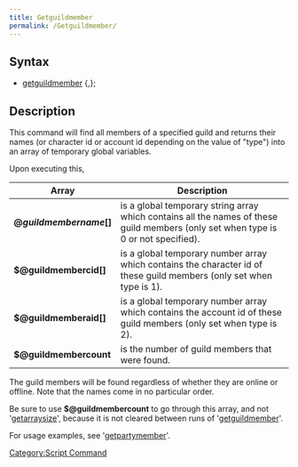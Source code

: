 ```yaml
---
title: Getguildmember
permalink: /Getguildmember/
---
```


Syntax
------

-   [getguildmember](/getguildmember "wikilink") <guild id>{,<type>};

Description
-----------

This command will find all members of a specified guild and returns their names (or character id or account id depending on the value of "type") into an array of temporary global variables.

Upon executing this,

| Array                      | Description                                                                                                                        |
|----------------------------|------------------------------------------------------------------------------------------------------------------------------------|
| **$@guildmembername$\[\]** | is a global temporary string array which contains all the names of these guild members (only set when type is 0 or not specified). |
| **$@guildmembercid\[\]**   | is a global temporary number array which contains the character id of these guild members (only set when type is 1).               |
| **$@guildmemberaid\[\]**   | is a global temporary number array which contains the account id of these guild members (only set when type is 2).                 |
| **$@guildmembercount**     | is the number of guild members that were found.                                                                                    |

The guild members will be found regardless of whether they are online or offline. Note that the names come in no particular order.

Be sure to use **$@guildmembercount** to go through this array, and not '[getarraysize](/getarraysize "wikilink")', because it is not cleared between runs of '[getguildmember](/getguildmember "wikilink")'.

For usage examples, see '[getpartymember](/getpartymember "wikilink")'.

[Category:Script Command](/Category:Script_Command "wikilink")